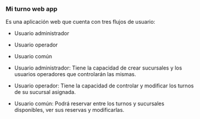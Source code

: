 ### Mi turno web app

Es una aplicación web que cuenta con tres flujos de usuario:

- Usuario administrador
- Usuario operador
- Usuario común

- Usuario administrador: Tiene la capacidad de crear sucursales y los usuarios operadores que controlarán las mismas.

- Usuario operador: Tiene la capacidad de controlar y modificar los turnos de su sucursal asignada.

- Usuario común: Podrá reservar entre los turnos y sucursales disponibles, ver sus reservas y modificarlas.
